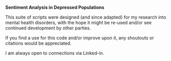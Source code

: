 <b>Sentiment Analysis in Depressed Populations</b>

This suite of scripts were designed (and since adapted) for my research into mental health disorders, with the hope it might be re-used and/or see continued development by other parties.

If you find a use for this code and/or improve upon it, any shoutouts or citations would be appreciated. 

I am always open to connections via Linked-in.

